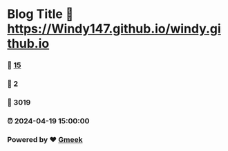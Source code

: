 # Blog Title :link: https://Windy147.github.io/windy.github.io 
### :page_facing_up: [15](https://Windy147.github.io/windy.github.io/tag.html) 
### :speech_balloon: 2 
### :hibiscus: 3019 
### :alarm_clock: 2024-04-19 15:00:00 
### Powered by :heart: [Gmeek](https://github.com/Meekdai/Gmeek)
